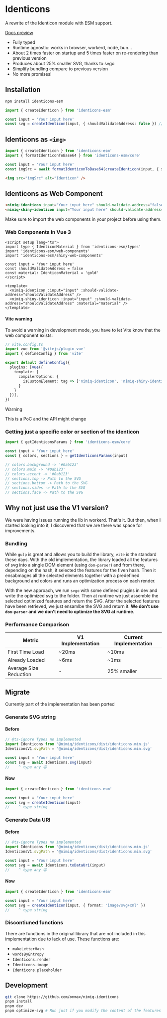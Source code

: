 # Identicons

A rewrite of the Identicon module with ESM support.

[Docs preview](https://deploy-preview-78--developer-center.netlify.app/build/ui/identicons#nimiq-identicons)

- Fully typed
- Runtime agnostic: works in browser, workerd, node, bun...
- About 2 times faster on startup and 5 times faster on re-rendering than previous version
- Produces about 25% smaller SVG, thanks to svgo
- Simplify bundling compare to previous version
- No more promises!

## Installation

```bash
npm install identicons-esm
```

```ts
import { createIdenticon } from 'identicons-esm'

const input = 'Your input here'
const svg = createIdenticon(input, { shouldValidateAddress: false }) // shouldValidateAddress is `true` by default
```

## Identicons as `<img>`

```ts
import { createIdenticon } from 'identicons-esm'
import { formatIdenticonToBase64 } from 'identicons-esm/core'

const input = 'Your input here'
const imgSrc = await formatIdenticonToBase64(createIdenticon(input, { shouldValidateAddress: false }))
```

```html
<img src="imgSrc" alt="Identicon" />
```

## Identicons as Web Component

```html
<nimiq-identicon input="Your input here" should-validate-address="false"></nimiq-identicon>
<nimiq-shiny-identicon input="Your input here" should-validate-address="false" material="gold"></nimiq-shiny-identicon>
```

Make sure to import the web components in your project before using them.

### Web Components in Vue 3

```vue
<script setup lang="ts">
import type { IdenticonMaterial } from 'identicons-esm/types'
import 'identicons-esm/web-components'
import 'identicons-esm/shiny-web-components'

const input = 'Your input here'
const shouldValidateAddress = false
const material: IdenticonMaterial = 'gold'
</script>

<template>
  <nimiq-identicon :input="input" :should-validate-address="shouldValidateAddress" />
  <nimiq-shiny-identicon :input="input" :should-validate-address="shouldValidateAddress" :material="material" />
</template>
```

#### Vite warning

To avoid a warning in development mode, you have to let Vite know that the web component exists:

```ts
// vite.config.ts
import vue from '@vitejs/plugin-vue'
import { defineConfig } from 'vite'

export default defineConfig({
  plugins: [vue({
    template: {
      compilerOptions: {
        isCustomElement: tag => ['nimiq-identicon', 'nimiq-shiny-identicon'].includes(tag),
      }
    }
  })],
})
```

> [!WARNING]
> This is a PoC and the API might change

### Getting just a specific color or section of the identicon

```ts
import { getIdenticonsParams } from 'identicons-esm/core'

const input = 'Your input here'
const { colors, sections } = getIdenticonsParams(input)

// colors.background -> '#0ab123'
// colors.main -> '#0ab123'
// colors.accent -> '#0ab123'
// sections.top -> Path to the SVG
// sections.bottom -> Path to the SVG
// sections.sides -> Path to the SVG
// sections.face -> Path to the SVG
```

## Why not just use the V1 version?

We were having issues running the lib in workerd. That's it. But then, when I started looking into it, I discovered that we are there was space for improvements.

### Bundling

While `gulp` is great and allows you to build the library, `vite` is the standard these days. With the old implementation, the library loaded all the features of svg into a single DOM element (using `dom-parser`) and from there, depending on the hash, it selected the features for the fiven hash. Then it ensabmages all the selected elements together with a predefined background and colors and runs an optimization process on each render.

With the new approach, we run `svgo` with some defined plugins in dev and write the optimized svg to the folder. Then at runtime we just assemble the selected optimized features and return the SVG. After the selected features have been retrieved, we just ensamlbe the SVG and return it. **We don't use `dom-parser` and we don't need to optimize the SVG at runtime**.

### Performance Comparison

| Metric                 | V1 Implementation | Current Implementation |
| ---------------------- | ----------------- | ---------------------- |
| First Time Load        | ~20ms             | ~10ms                  |
| Already Loaded         | ~6ms              | ~1ms                   |
| Average Size Reduction | -                 | 25% smaller            |

## Migrate

Currently part of the implementation has been ported

### Generate SVG string

#### Before

```js
// @ts-ignore Types no implemented
import Identicons from '@nimiq/identicons/dist/identicons.min.js'
IdenticonsV1.svgPath = '@nimiq/identicons/dist/identicons.min.svg'

const input = 'Your input here'
const svg = await Identicons.svg(input)
//    ^ type any 😩
```

#### Now

```ts
import { createIdenticon } from 'identicons-esm'

const input = 'Your input here'
const svg = createIdenticon(input)
//    ^ type string
```

### Generate Data URI

#### Before

```js
// @ts-ignore Types no implemented
import Identicons from '@nimiq/identicons/dist/identicons.min.js'
IdenticonsV1.svgPath = '@nimiq/identicons/dist/identicons.min.svg'

const input = 'Your input here'
const svg = await Identicons.toDataUri(input)
//    ^ type any 😩
```

#### Now

```ts
import { createIdenticon } from 'identicons-esm'

const input = 'Your input here'
const svg = createIdenticon(input, { format: 'image/svg+xml' })
//    ^ type string
```

### Discontiuned functions

There are functions in the original library that are not included in this implementation due to lack of use. These functions are:

- `makeLetterHash`
- `wordsByEntropy`
- `Identicons.render`
- `Identicons.image`
- `Identicons.placeholder`

## Development

```bash
git clone https://github.com/onmax/nimiq-identicons
pnpm install
pnpm dev
pnpm optimize-svg # Run just if you modify the content of the features
```
